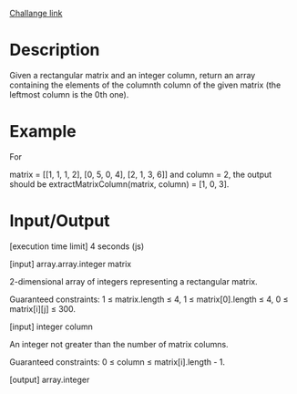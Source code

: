 [Challange link](https://codefights.com/arcade/code-arcade/list-backwoods/zwXiykHLor6eKHaLY )
# Description
Given a rectangular matrix and an integer column, return an array containing the elements of the columnth column of the given matrix (the leftmost column is the 0th one).

# Example

For

matrix = [[1, 1, 1, 2], 
          [0, 5, 0, 4], 
          [2, 1, 3, 6]]
and column = 2, the output should be
extractMatrixColumn(matrix, column) = [1, 0, 3].

# Input/Output

[execution time limit] 4 seconds (js)

[input] array.array.integer matrix

2-dimensional array of integers representing a rectangular matrix.

Guaranteed constraints:
1 ≤ matrix.length ≤ 4,
1 ≤ matrix[0].length ≤ 4,
0 ≤ matrix[i][j] ≤ 300.

[input] integer column

An integer not greater than the number of matrix columns.

Guaranteed constraints:
0 ≤ column ≤ matrix[i].length - 1.

[output] array.integer